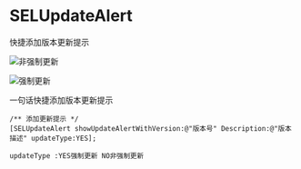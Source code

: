 # SELUpdateAlert
快捷添加版本更新提示



![非强制更新](https://upload-images.jianshu.io/upload_images/145010-01cec8386b907bcd.png?imageMogr2/auto-orient/strip%7CimageView2/2/w/1240)

![强制更新](https://upload-images.jianshu.io/upload_images/145010-15edc276df78bf02.png?imageMogr2/auto-orient/strip%7CimageView2/2/w/1240)

一句话快捷添加版本更新提示

    /** 添加更新提示 */
    [SELUpdateAlert showUpdateAlertWithVersion:@"版本号" Description:@"版本描述" updateType:YES];

    updateType :YES强制更新 NO非强制更新


